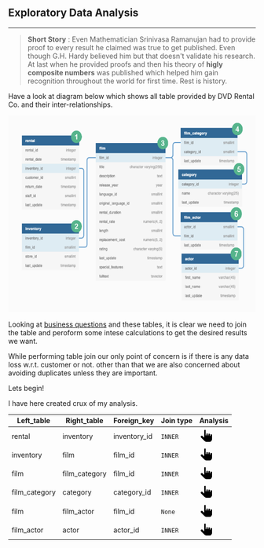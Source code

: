 ## Exploratory Data Analysis
---

>**Short Story** : Even Mathematician Srinivasa Ramanujan had to provide proof to every result he claimed was true to get published. Even though G.H. Hardy  believed him but that doesn't validate his research. At last when he provided proofs and then his theory of **higly composite numbers** was published which helped him gain recognition throughout the world for first time. Rest is history. 



Have a look at diagram below which shows all table provided by DVD Rental Co. and their inter-relationships. 

<p align="center">
<img src="../Images/erd.png" width="700" height="400">
</p>

Looking at [business questions](../README.md#📀-business-problem) and these tables, it is clear we need to join the table and peroform some intese calculations to get the desired results we want.

While performing table join our only point of concern is if there is any data loss w.r.t. customer or not. other than that we are also concerned about avoiding duplicates unless they are important. 

Lets begin!

I have here created crux of my analysis. 

| Left_table | Right_table | Foreign_key |Join type|  Analysis | 
|--|--|--|--|--|
|rental|inventory|inventory_id|`INNER`|[<img src="../Images/click_me.gif" alt="drawing" width="30"/>](../Exploratory%20Data%20Analysis/analysis_1.sql)
|inventory|film|film_id|`INNER`|[<img src="../Images/click_me.gif" alt="drawing" width="30"/>](../Exploratory%20Data%20Analysis/analysis_2.sql)|
|film|film_category|film_id|`INNER`|[<img src="../Images/click_me.gif" alt="drawing" width="30"/>](../Exploratory%20Data%20Analysis/analysis_3.sql)|
|film_category|category|category_id|`INNER`|[<img src="../Images/click_me.gif" alt="drawing" width="30"/>](../Exploratory%20Data%20Analysis/analysis_4.sql)|
|film| film_actor | film_id | `None`  |[<img src="../Images/click_me.gif" alt="drawing" width="30"/>](../Exploratory%20Data%20Analysis/analysis_5.sql)|
|film_actor|actor|actor_id| `INNER`|[<img src="../Images/click_me.gif" alt="drawing" width="30"/>](../Exploratory%20Data%20Analysis/analysis_6.sql)|









